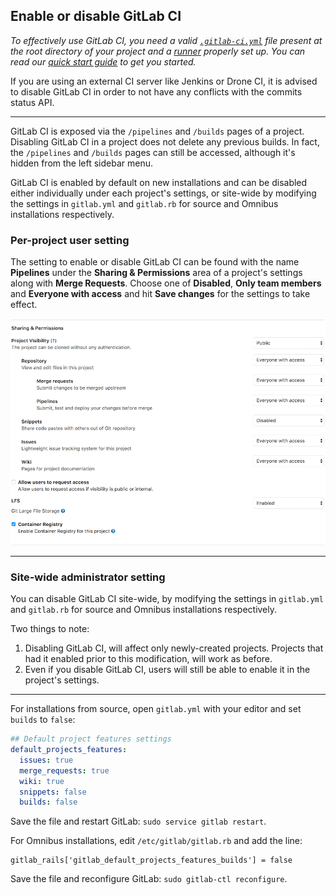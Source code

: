 ## Enable or disable GitLab CI

_To effectively use GitLab CI, you need a valid [`.gitlab-ci.yml`](yaml/README.md)
file present at the root directory of your project and a
[runner](runners/README.md) properly set up. You can read our
[quick start guide](quick_start/README.md) to get you started._

If you are using an external CI server like Jenkins or Drone CI, it is advised
to disable GitLab CI in order to not have any conflicts with the commits status
API.

---

GitLab CI is exposed via the `/pipelines` and `/builds` pages of a project.
Disabling GitLab CI in a project does not delete any previous builds.
In fact, the `/pipelines` and `/builds` pages can still be accessed, although
it's hidden from the left sidebar menu.

GitLab CI is enabled by default on new installations and can be disabled either
individually under each project's settings, or site-wide by modifying the
settings in `gitlab.yml` and `gitlab.rb` for source and Omnibus installations
respectively.

### Per-project user setting

The setting to enable or disable GitLab CI can be found with the name **Pipelines**
under the **Sharing & Permissions** area of a project's settings along with
**Merge Requests**. Choose one of **Disabled**, **Only team members** and
**Everyone with access** and hit **Save changes** for the settings to take effect.

![Sharing & Permissions settings](img/permissions_settings.png)

---

### Site-wide administrator setting

You can disable GitLab CI site-wide, by modifying the settings in `gitlab.yml`
and `gitlab.rb` for source and Omnibus installations respectively.

Two things to note:

1. Disabling GitLab CI, will affect only newly-created projects. Projects that
   had it enabled prior to this modification, will work as before.
1. Even if you disable GitLab CI, users will still be able to enable it in the
   project's settings.

---

For installations from source, open `gitlab.yml` with your editor and set
`builds` to `false`:

```yaml
## Default project features settings
default_projects_features:
  issues: true
  merge_requests: true
  wiki: true
  snippets: false
  builds: false
```

Save the file and restart GitLab: `sudo service gitlab restart`.

For Omnibus installations, edit `/etc/gitlab/gitlab.rb` and add the line:

```
gitlab_rails['gitlab_default_projects_features_builds'] = false
```

Save the file and reconfigure GitLab: `sudo gitlab-ctl reconfigure`.
